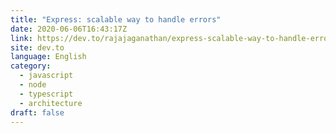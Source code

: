 ```yaml
---
title: "Express: scalable way to handle errors"
date: 2020-06-06T16:43:17Z
link: https://dev.to/rajajaganathan/express-scalable-way-to-handle-errors-1kd6?utm_medium=RSS&utm_source=news.12bit.vn
site: dev.to
language: English
category:
  - javascript
  - node
  - typescript
  - architecture
draft: false
---
```

